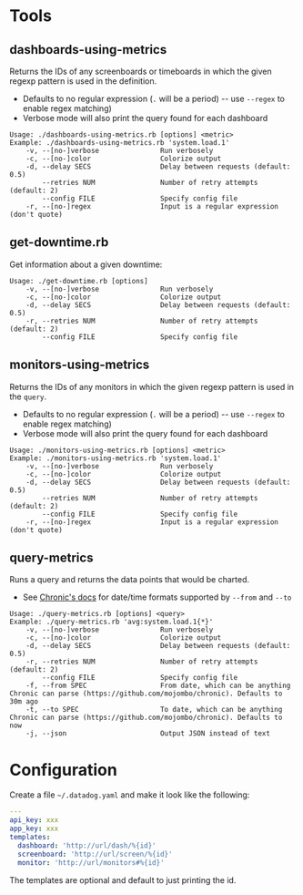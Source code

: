 # Tools

## dashboards-using-metrics

Returns the IDs of any screenboards or timeboards in which the given regexp pattern is used in the definition.
- Defaults to no regular expression (`.` will be a period) -- use `--regex` to enable regex matching)
- Verbose mode will also print the query found for each dashboard

```
Usage: ./dashboards-using-metrics.rb [options] <metric>
Example: ./dashboards-using-metrics.rb 'system.load.1'
    -v, --[no-]verbose               Run verbosely
    -c, --[no-]color                 Colorize output
    -d, --delay SECS                 Delay between requests (default: 0.5)
        --retries NUM                Number of retry attempts (default: 2)
        --config FILE                Specify config file
    -r, --[no-]regex                 Input is a regular expression (don't quote)
```

## get-downtime.rb

Get information about a given downtime:

```
Usage: ./get-downtime.rb [options]
    -v, --[no-]verbose               Run verbosely
    -c, --[no-]color                 Colorize output
    -d, --delay SECS                 Delay between requests (default: 0.5)
    -r, --retries NUM                Number of retry attempts (default: 2)
        --config FILE                Specify config file
```

## monitors-using-metrics

Returns the IDs of any monitors in which the given regexp pattern is used in the `query`.
- Defaults to no regular expression (`.` will be a period) -- use `--regex` to enable regex matching)
- Verbose mode will also print the query found for each dashboard

```
Usage: ./monitors-using-metrics.rb [options] <metric>
Example: ./monitors-using-metrics.rb 'system.load.1'
    -v, --[no-]verbose               Run verbosely
    -c, --[no-]color                 Colorize output
    -d, --delay SECS                 Delay between requests (default: 0.5)
        --retries NUM                Number of retry attempts (default: 2)
        --config FILE                Specify config file
    -r, --[no-]regex                 Input is a regular expression (don't quote)
```

## query-metrics

Runs a query and returns the data points that would be charted.
- See [Chronic's docs](https://github.com/mojombo/chronic) for date/time formats supported by `--from` and `--to`

```
Usage: ./query-metrics.rb [options] <query>
Example: ./query-metrics.rb 'avg:system.load.1{*}'
    -v, --[no-]verbose               Run verbosely
    -c, --[no-]color                 Colorize output
    -d, --delay SECS                 Delay between requests (default: 0.5)
    -r, --retries NUM                Number of retry attempts (default: 2)
        --config FILE                Specify config file
    -f, --from SPEC                  From date, which can be anything Chronic can parse (https://github.com/mojombo/chronic). Defaults to 30m ago
    -t, --to SPEC                    To date, which can be anything Chronic can parse (https://github.com/mojombo/chronic). Defaults to now
    -j, --json                       Output JSON instead of text
```

# Configuration

Create a file `~/.datadog.yaml` and make it look like the following:

```yaml
---
api_key: xxx
app_key: xxx
templates:
  dashboard: 'http://url/dash/%{id}'
  screenboard: 'http://url/screen/%{id}'
  monitor: 'http://url/monitors#%{id}'
```

The templates are optional and default to just printing the id.
